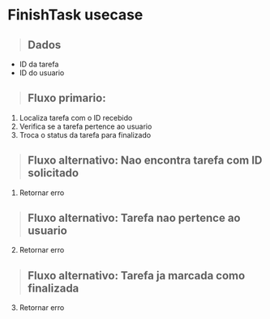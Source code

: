 # FinishTask usecase

> ## Dados
* ID da tarefa
* ID do usuario

> ## Fluxo primario:
1. Localiza tarefa com o ID recebido
2. Verifica se a tarefa pertence ao usuario
3. Troca o status da tarefa para finalizado

> ## Fluxo alternativo: Nao encontra tarefa com ID solicitado
1. Retornar erro

> ## Fluxo alternativo: Tarefa nao pertence ao usuario
2. Retornar erro

> ## Fluxo alternativo: Tarefa ja marcada como finalizada
3. Retornar erro